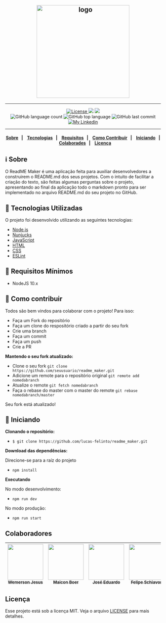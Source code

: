 <h2 align="center">
  <img alt="logo" src="https://dewey.tailorbrands.com/production/brand_version_mockup_image/27/3281058027_05984fd9-6968-4e21-9f5c-00c74f0639e1.png?cb=1594158879" width="300" heigth="200" />
</h2>

---

<p align="center">
  <a href="LICENSE">
    <img alt="License" src="https://img.shields.io/badge/license-MIT-%23F8952D">
  </a>
  <img src="https://img.shields.io/badge/node-%3E%3D%2010.0.0-brightgreen">
  <img src="https://img.shields.io/badge/website-up-brightgreen">
  <br />
  <img alt="GitHub language count" src="https://img.shields.io/github/languages/count/lucas-felinto/readme_maker">
  <img alt="GitHub top language" src="https://img.shields.io/github/languages/top/lucas-felinto/readme_maker">
  <img alt="GitHub last commit" src="https://img.shields.io/github/last-commit/lucas-felinto/readme_maker">
  <br />
  <a href="https://www.linkedin.com/in/lucas-felinto/">
    <img alt="My Linkedin" src="https://img.shields.io/badge/lucasfelinto-%230077B5?style=social&logo=linkedin">
  </a>
</p>

---

<h4 align="center">
  <a href="#information_source-sobre">Sobre</a>&nbsp;&nbsp;&nbsp;|&nbsp;&nbsp;&nbsp;
  <a href="#rocket-tecnologias-utilizadas">Tecnologias</a>&nbsp;&nbsp;&nbsp;|&nbsp;&nbsp;&nbsp;
  <a href="#seedling-requisitos-mínimos">Requisitos</a>&nbsp;&nbsp;&nbsp;|&nbsp;&nbsp;&nbsp;
  <a href="#link-como-contribuir">Como Contribuir</a>&nbsp;&nbsp;&nbsp;|&nbsp;&nbsp;&nbsp;
  <a href="#beginner-iniciando">Iniciando</a>&nbsp;&nbsp;&nbsp;|&nbsp;&nbsp;&nbsp;
  <a href="#colaboradores">Colaborades</a>&nbsp;&nbsp;&nbsp;|&nbsp;&nbsp;&nbsp;
  <a href="#licença">Licença</a>
</h4>

## :information_source: Sobre

O ReadME Maker é uma aplicação feita para auxiliar desenvolvedores a construirem o README.md dos seus projetos. Com o intuito de facilitar a criação do texto, são feitas algumas perguntas sobre o projeto, apresentando ao final da aplicação todo o markdown pronto para ser implementado no arquivo README.md do seu projeto no GitHub.

## :rocket: Tecnologias Utilizadas

O projeto foi desenvolvido utilizando as seguintes tecnologias:

- [Node.js](https://nodejs.org/)
- [Nunjucks](https://mozilla.github.io/nunjucks/)
- [JavaScript](https://www.javascript.com/)
- [HTML](https://www.w3schools.com/html/)
- [CSS](https://www.w3schools.com/css/)
- [ESLint](https://eslint.org/)

## :seedling: Requisitos Mínimos

- NodeJS 10.x

## :link: Como contribuir

Todos são bem vindos para colaborar com o projeto! Para isso:

- Faça um Fork do repositório
- Faça um clone do respositório criado a partir do seu fork
- Crie uma branch
- Faça um commit
- Faça um push
- Crie a PR

<b>Mantendo o seu fork atualizado:</b>

- Clone o seu fork
  `git clone https://github.com/seuusuario/readme_maker.git`
- Adicione um remote para o repositório original
  `git remote add nomedabranch`
- Atualize o remote
  `git fetch nomedabranch`
- Faça o rebase do master com o master do remote
  `git rebase nomedabranch/master`

Seu fork está atualizado!

## :beginner: Iniciando

<b>Clonando o repositório:</b>

- `$ git clone https://github.com/lucas-felinto/readme_maker.git`

<b>Download das dependências:</b>

<p>Direcione-se para a raíz do projeto</p>

- `npm install`

<b>Executando</b>

No modo desenvolvimento:

- `npm run dev`

No modo produção:

- `npm run start`

## Colaboradores

| [<img src="https://avatars1.githubusercontent.com/u/57813174?s=460&u=b945fd8ddf70b205101773a7ab47b1a07576af7c&v=4" width=115><br><sub>Wemerson Jesus</sub>](https://github.com/wejesuss) | [<img src="https://avatars0.githubusercontent.com/u/36867823?s=460&u=247143eb1bccd7a98f86439d4b25da2917062153&v=4" width=115><br><sub>Maicon Boer</sub>](https://github.com/maiconboer) | [<img src="https://avatars0.githubusercontent.com/u/54115624?s=460&u=36c750bc965fde8a88dedbd0aef8c985c3fde0ab&v=4" width=115><br><sub>José Eduardo</sub>](https://github.com/jerp86) | [<img src="https://avatars2.githubusercontent.com/u/56521973?s=460&u=fdcfb7f2c627adc5acb808a00cb9994210d5d3ba&v=4" width=115><br><sub>Felipe Schiavon</sub>](https://github.com/FehSchiavon) |
| :--------------------------------------------------------------------------------------------------------------------------------------------------------------------------------------: | :-------------------------------------------------------------------------------------------------------------------------------------------------------------------------------------: | :----------------------------------------------------------------------------------------------------------------------------------------------------------------------------------: | :------------------------------------------------------------------------------------------------------------------------------------------------------------------------------------------: |


## Licença

Esse projeto está sob a licença MIT. Veja o arquivo [LICENSE](LICENSE) para mais detalhes.

